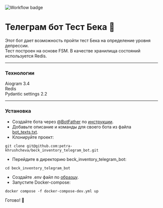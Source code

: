 ![Workflow badge](https://github.com/petra-khrushcheva/beck_inventory_telegram_bot/actions/workflows/main.yml/badge.svg)

# Телеграм бот Тест Бека 📝

Этот бот дает возможность пройти тест Бека на определение уровня депрессии.  
Тест построен на основе FSM. В качестве хранилища состояний используется Redis.
***
### Технологии
Aiogram 3.4  
Redis  
Pydantic settings 2.2
***
### Установка
- Создайте бота через [@BotFather](https://t.me/botfather) по [инструкции](https://core.telegram.org/bots/tutorial#obtain-your-bot-token).
- Добавьте описание и команды для своего бота из файла [bot_texts.txt](https://github.com/petra-khrushcheva/beck_inventory_telegram_bot/blob/main/bot_texts.txt).
- Клонируйте проект:
```
git clone git@github.com:petra-khrushcheva/beck_inventory_telegram_bot.git
``` 
- Перейдите в директорию beck_inventory_telegram_bot:
```
cd beck_inventory_telegram_bot
``` 
- Cоздайте .env файл по [образцу](https://github.com/petra-khrushcheva/beck_inventory_telegram_bot/blob/main/.env.example).
- Запустите Docker-compose:
```
docker compose -f docker-compose-dev.yml up
``` 
Готово! 📝 